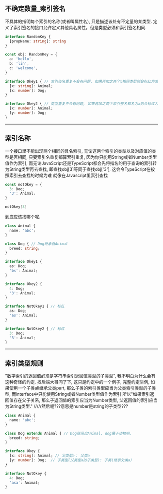 ## 不确定数量_索引签名
不具体的指明每个索引的名称(或者叫属性名), 只是描述该处有不定量的某类型.
定义了索引签名的接口允许定义其他具名属性，但是类型必须和索引签名相同.
```typescript
interface RandomKey {
  [propName: string]: string
}

const obj: RandomKey = {
  a: 'hello',
  b: 'lin',
  c: 'welcome',
}

interface Okey1 { // 索引签名重复不会有问题, 如果再加之两个x相同类型则会标红为索引签名重复
  [x: string]: Animal;
  [x: number]: Dog;
}

interface Okey2 { // 类型重复不会有问题, 如果再加之两个索引签名都名为x则会标红为索引签名重复
  [x: number]: Animal;
  [y: number]: Dog;
}
```

---

## 索引名称
一个接口里不能出现两个相同的具名索引, 无论这两个索引的类型以及对应值的类型是否相同, 只要索引名重复都算索引重复, 因为你只能用String或者Number类型值作为索引, 
而无论JavaScript还是TypeScript都会先将指名的用于查询的索引转为String类型再去查找, 即查找obj[3]等同于查找obj['3'], 这会令TypeScript在按照索引去查找的时候为难
就像在Javascript里索引查找
```typescript
const notOkey = {
  3: Dog;
  '3': Animal;
}

notOkey[3]
```
到底应该找哪个呢.

```typescript
class Animal {
  name: 'abc';
}

class Dog { // Dog继承自Animal
  breed: string;
}

interface Okey1 {
  as: Dog;
  'bs': Animal;
}

interface Okey2 {
  4: Dog;
  '3': Animal;
}

interface NotOkey1 { // 标红
  as: Dog;
  'as': Animal;
}

interface NotOkey2 { // 标红
  3: Dog;
  '3': Animal;
}

```

---

## 索引类型规则
"数字索引的返回值必须是字符串索引返回值类型的子类型", 我不明白为什么会有这种奇怪的约定.
找后端大哥问了下, 这只是约定中的一个例子, 完整约定举例, 如果使用一个子类all继承父类part, 那么子类的索引类型应当为父类索引类型的子类型, 而interface中只能使用String或者Number类型值作为索引
所以"如果索引返回值存在父子关系, 那么子返回值的索引应当为Number类型, 父返回值的索引应当为String类型."
/////然后呢???意思是number是string的子类型???
```typescript
class Animal {
  name: 'abc';
}

class Dog extends Animal { // Dog继承自Animal, dog属于动物吧.
  breed: string;
}

interface Okey {
  [x: string]: Animal; // 父类型a： 父类a
  [y: number]: Dog;  // 子类型(父类型a的子类型): 子类(继承父类a)
}

interface NotOkey {
  4: Dog;
  'asa': Animal;
}

```
